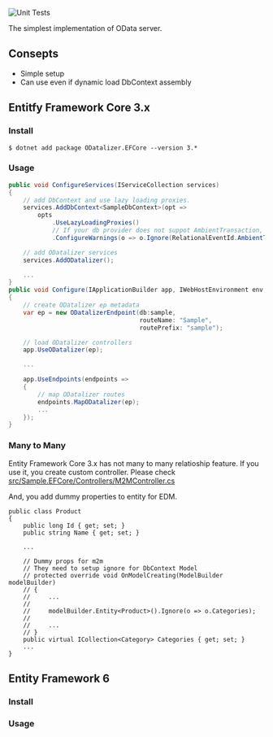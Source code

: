 ![Unit Tests](https://github.com/commerble/ODatalizer/workflows/test/badge.svg)

The simplest implementation of OData server.

## Consepts

* Simple setup
* Can use even if dynamic load DbContext assembly

## Entitfy Framework Core 3.x

### Install

    $ dotnet add package ODatalizer.EFCore --version 3.*

### Usage

```cs:Startup.cs
public void ConfigureServices(IServiceCollection services)
{
    // add DbContext and use lazy loading proxies.
    services.AddDbContext<SampleDbContext>(opt => 
        opts
            .UseLazyLoadingProxies()
            // If your db provider does not suppot AmbientTransaction, ignore the warning.
            .ConfigureWarnings(o => o.Ignore(RelationalEventId.AmbientTransactionWarning)));

    // add ODatalizer services
    services.AddODatalizer();

    ...
}
public void Configure(IApplicationBuilder app, IWebHostEnvironment env, SampleDbContext sample)
{
    // create ODatalizer ep metadata
    var ep = new ODatalizerEndpoint(db:sample, 
                                    routeName: "Sample", 
                                    routePrefix: "sample");

    // load ODatalizer controllers
    app.UseODatalizer(ep);

    ...

    app.UseEndpoints(endpoints =>
    {
        // map ODatalizer routes
        endpoints.MapODatalizer(ep);
        ...
    });
}
```

### Many to Many

Entity Framework Core 3.x has not many to many relatioship feature. If you use it, you create custom controller. 
Please check [src/Sample.EFCore/Controllers/M2MController.cs](https://github.com/commerble/ODatalizer/blob/master/src/Sample.EFCore/Controllers/M2MController.cs)

And, you add dummy properties to entity for EDM.

```
public class Product
{
    public long Id { get; set; }
    public string Name { get; set; }

    ...

    // Dummy props for m2m
    // They need to setup ignore for DbContext Model
    // protected override void OnModelCreating(ModelBuilder modelBuilder)
    // {
    //     ...
    //
    //     modelBuilder.Entity<Product>().Ignore(o => o.Categories);
    //
    //     ...
    // }
    public virtual ICollection<Category> Categories { get; set; }
    ...
}
```

## Entity Framework 6

### Install

### Usage
